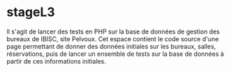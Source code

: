 # stageL3
Il s'agit de lancer des tests en PHP sur la base de données de gestion des bureaux de IBISC, site Pelvoux.
Cet espace contient le code source d'une page permettant de donner des données initiales sur les bureaux, salles, réservations, puis de lancer un ensemble de tests sur la base de données à partir de ces informations initiales.
